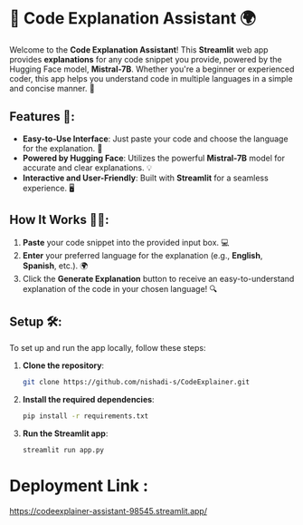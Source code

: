 # 📝 Code Explanation Assistant 🌍

Welcome to the **Code Explanation Assistant**! This **Streamlit** web app provides **explanations** for any code snippet you provide, powered by the Hugging Face model, **Mistral-7B**. Whether you're a beginner or experienced coder, this app helps you understand code in multiple languages in a simple and concise manner. 🚀

## Features 🎯:
- **Easy-to-Use Interface**: Just paste your code and choose the language for the explanation. 🤖
- **Powered by Hugging Face**: Utilizes the powerful **Mistral-7B** model for accurate and clear explanations. 💡
- **Interactive and User-Friendly**: Built with **Streamlit** for a seamless experience. 🖥️

## How It Works 🧑‍💻:
1. **Paste** your code snippet into the provided input box. 💻
2. **Enter** your preferred language for the explanation (e.g., **English**, **Spanish**, etc.). 🌍
3. Click the **Generate Explanation** button to receive an easy-to-understand explanation of the code in your chosen language! 🔍

## Setup 🛠️:
To set up and run the app locally, follow these steps:

1. **Clone the repository**:
   ```bash
   git clone https://github.com/nishadi-s/CodeExplainer.git
2. **Install the required dependencies**:
   ```bash
   pip install -r requirements.txt
3. **Run the Streamlit app**:
   ```bashhttps://github.com/RajeshMohanakumran/Code_Explainer.git
   streamlit run app.py
#  Deployment Link :
https://codeexplainer-assistant-98545.streamlit.app/
